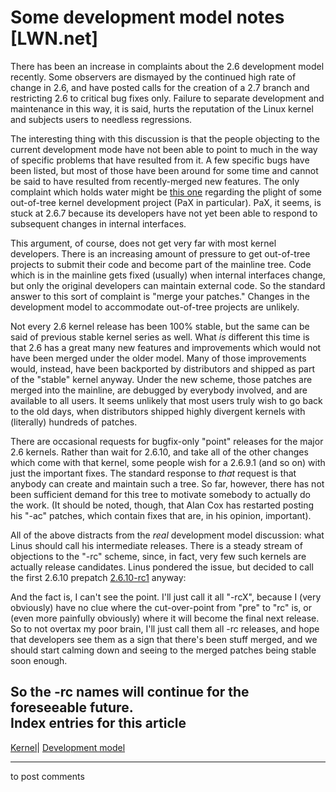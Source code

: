 # Some development model notes [LWN.net]

There has been an increase in complaints about the 2.6 development model recently. Some observers are dismayed by the continued high rate of change in 2.6, and have posted calls for the creation of a 2.7 branch and restricting 2.6 to critical bug fixes only. Failure to separate development and maintenance in this way, it is said, hurts the reputation of the Linux kernel and subjects users to needless regressions. 

The interesting thing with this discussion is that the people objecting to the current development mode have not been able to point to much in the way of specific problems that have resulted from it. A few specific bugs have been listed, but most of those have been around for some time and cannot be said to have resulted from recently-merged new features. The only complaint which holds water might be [this one](/Articles/108507/) regarding the plight of some out-of-tree kernel development project (PaX in particular). PaX, it seems, is stuck at 2.6.7 because its developers have not yet been able to respond to subsequent changes in internal interfaces. 

This argument, of course, does not get very far with most kernel developers. There is an increasing amount of pressure to get out-of-tree projects to submit their code and become part of the mainline tree. Code which is in the mainline gets fixed (usually) when internal interfaces change, but only the original developers can maintain external code. So the standard answer to this sort of complaint is "merge your patches." Changes in the development model to accommodate out-of-tree projects are unlikely. 

Not every 2.6 kernel release has been 100% stable, but the same can be said of previous stable kernel series as well. What _is_ different this time is that 2.6 has a great many new features and improvements which would not have been merged under the older model. Many of those improvements would, instead, have been backported by distributors and shipped as part of the "stable" kernel anyway. Under the new scheme, those patches are merged into the mainline, are debugged by everybody involved, and are available to all users. It seems unlikely that most users truly wish to go back to the old days, when distributors shipped highly divergent kernels with (literally) hundreds of patches. 

There are occasional requests for bugfix-only "point" releases for the major 2.6 kernels. Rather than wait for 2.6.10, and take all of the other changes which come with that kernel, some people wish for a 2.6.9.1 (and so on) with just the important fixes. The standard response to _that_ request is that anybody can create and maintain such a tree. So far, however, there has not been sufficient demand for this tree to motivate somebody to actually do the work. (It should be noted, though, that Alan Cox has restarted posting his "-ac" patches, which contain fixes that are, in his opinion, important). 

All of the above distracts from the _real_ development model discussion: what Linus should call his intermediate releases. There is a steady stream of objections to the "-rc" scheme, since, in fact, very few such kernels are actually release candidates. Linus pondered the issue, but decided to call the first 2.6.10 prepatch [2.6.10-rc1](/Articles/107822/) anyway: 

And the fact is, I can't see the point. I'll just call it all "-rcX", because I (very obviously) have no clue where the cut-over-point from "pre" to "rc" is, or (even more painfully obviously) where it will become the final next release. So to not overtax my poor brain, I'll just call them all -rc releases, and hope that developers see them as a sign that there's been stuff merged, and we should start calming down and seeing to the merged patches being stable soon enough. 

So the -rc names will continue for the foreseeable future.  
Index entries for this article  
---  
[Kernel](/Kernel/Index)| [Development model](/Kernel/Index#Development_model)  
  


* * *

to post comments 
